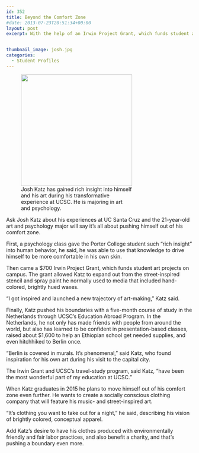 ```yaml
---
id: 352
title: Beyond the Comfort Zone
#date: 2013-07-23T20:51:34+00:00
layout: post
excerpt: With the help of an Irwin Project Grant, which funds student art projects on campus, art and psychology major Josh Katz launched a new trajectory of art-making.


thumbnail_image: josh.jpg
categories:
  - Student Profiles
---
```

<figure id="attachment_3187" style="width: 300px" class="wp-caption alignright"><img class="size-medium wp-image-3187" src="http://live-ucsc-giving.pantheonsite.io/wp-content/uploads/2013/07/josh-300x300.jpg" alt="" width="300" height="300" srcset="https://ucsc-giving.lndo.site/wp-content/uploads/2013/07/josh-300x300.jpg 300w, https://ucsc-giving.lndo.site/wp-content/uploads/2013/07/josh.jpg 400w, https://ucsc-giving.lndo.site/wp-content/uploads/2013/07/josh-150x150.jpg 150w" sizes="(max-width: 300px) 100vw, 300px" /><figcaption class="wp-caption-text">Josh Katz has gained rich insight into himself and his art during his transformative experience at UCSC. He is majoring in art and psychology.</figcaption></figure> 

Ask Josh Katz about his experiences at UC Santa Cruz and the 21-year-old art and psychology major will say it&#8217;s all about pushing himself out of his comfort zone.

First, a psychology class gave the Porter College student such &#8220;rich insight&#8221; into human behavior, he said, he was able to use that knowledge to drive himself to be more comfortable in his own skin.

Then came a $700 Irwin Project Grant, which funds student art projects on campus. The grant allowed Katz to expand out from the street-inspired stencil and spray paint he normally used to media that included hand-colored, brightly hued waxes.

&#8220;I got inspired and launched a new trajectory of art-making,&#8221; Katz said.

Finally, Katz pushed his boundaries with a five-month course of study in the Netherlands through UCSC&#8217;s Education Abroad Program. In the Netherlands, he not only has made friends with people from around the world, but also has learned to be confident in presentation-based classes, raised about $1,600 to help an Ethiopian school get needed supplies, and even hitchhiked to Berlin once.

&#8220;Berlin is covered in murals. It&#8217;s phenomenal,&#8221; said Katz, who found inspiration for his own art during his visit to the capital city.

The Irwin Grant and UCSC&#8217;s travel-study program, said Katz, &#8220;have been the most wonderful part of my education at UCSC.&#8221;

When Katz graduates in 2015 he plans to move himself out of his comfort zone even further. He wants to create a socially conscious clothing company that will feature his music- and street-inspired art.

&#8220;It&#8217;s clothing you want to take out for a night,&#8221; he said, describing his vision of brightly colored, conceptual apparel.

Add Katz&#8217;s desire to have his clothes produced with environmentally friendly and fair labor practices, and also benefit a charity, and that&#8217;s pushing a boundary even more.
